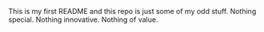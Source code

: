 This is my first README and this repo is just some of my odd stuff.
Nothing special.  Nothing innovative.  Nothing of value.

